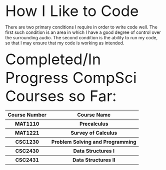 <!DOCTYPE html>
<html>
  <head>
    <font size="20">
      How I Like to Code
    </font>
  </head>
  <p>
    There are two primary conditions I require in order to write code well. The first such condition is an area in which I have a good degree of control over the surrounding audio. The second condition is the ability to run my code, so that I may ensure that my code is working as intended.
  </p>
  <head>
    <font size="20">
      Completed/In Progress CompSci Courses so Far:
    </font>
  </head>
  <table>
    <tr>
      <th>Course Number</th>
      <th>Course Name</th>
    </tr>
    <tr>
      <th>MAT1110</th>
      <th>Precalculus</th>
    </tr>
    <tr>
      <th>MAT1221</th>
      <th>Survey of Calculus</th>
    </tr>
    <tr>
      <th>CSC1230</th>
      <th>Problem Solving and Programming</th>
    </tr>
    <tr>
      <th>CSC2430</th>
      <th>Data Structures I</th>
    </tr>
    <tr>
      <th>CSC2431</th>
      <th>Data Structures II</th>
    </tr>
  </table>
</html>
